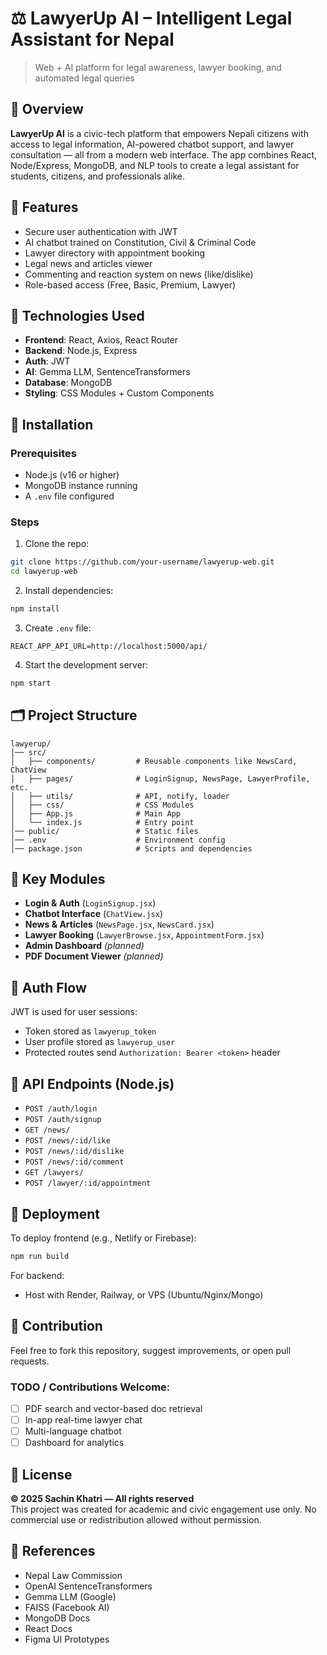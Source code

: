 
# ⚖️ LawyerUp AI – Intelligent Legal Assistant for Nepal
> Web + AI platform for legal awareness, lawyer booking, and automated legal queries

## 📘 Overview

**LawyerUp AI** is a civic-tech platform that empowers Nepali citizens with access to legal information, AI-powered chatbot support, and lawyer consultation — all from a modern web interface. The app combines React, Node/Express, MongoDB, and NLP tools to create a legal assistant for students, citizens, and professionals alike.

## 🔑 Features

- Secure user authentication with JWT
- AI chatbot trained on Constitution, Civil & Criminal Code
- Lawyer directory with appointment booking
- Legal news and articles viewer
- Commenting and reaction system on news (like/dislike)
- Role-based access (Free, Basic, Premium, Lawyer)

## 🧰 Technologies Used

- **Frontend**: React, Axios, React Router
- **Backend**: Node.js, Express
- **Auth**: JWT
- **AI**: Gemma LLM, SentenceTransformers
- **Database**: MongoDB
- **Styling**: CSS Modules + Custom Components

## 🚀 Installation

### Prerequisites

- Node.js (v16 or higher)
- MongoDB instance running
- A `.env` file configured

### Steps

1. Clone the repo:
```bash
git clone https://github.com/your-username/lawyerup-web.git
cd lawyerup-web
```

2. Install dependencies:
```bash
npm install
```

3. Create `.env` file:
```env
REACT_APP_API_URL=http://localhost:5000/api/
```

4. Start the development server:
```bash
npm start
```

## 🗂️ Project Structure

```
lawyerup/
│── src/
│   ├── components/         # Reusable components like NewsCard, ChatView
│   ├── pages/              # LoginSignup, NewsPage, LawyerProfile, etc.
│   ├── utils/              # API, notify, loader
│   ├── css/                # CSS Modules
│   ├── App.js              # Main App
│   └── index.js            # Entry point
│── public/                 # Static files
│── .env                    # Environment config
│── package.json            # Scripts and dependencies
```

## 📌 Key Modules

- **Login & Auth** (`LoginSignup.jsx`)
- **Chatbot Interface** (`ChatView.jsx`)
- **News & Articles** (`NewsPage.jsx`, `NewsCard.jsx`)
- **Lawyer Booking** (`LawyerBrowse.jsx`, `AppointmentForm.jsx`)
- **Admin Dashboard** *(planned)*
- **PDF Document Viewer** *(planned)*

## 🔐 Auth Flow

JWT is used for user sessions:

- Token stored as `lawyerup_token`
- User profile stored as `lawyerup_user`
- Protected routes send `Authorization: Bearer <token>` header

## 📡 API Endpoints (Node.js)

- `POST /auth/login`
- `POST /auth/signup`
- `GET /news/`
- `POST /news/:id/like`
- `POST /news/:id/dislike`
- `POST /news/:id/comment`
- `GET /lawyers/`
- `POST /lawyer/:id/appointment`

## 🚢 Deployment

To deploy frontend (e.g., Netlify or Firebase):
```bash
npm run build
```

For backend:
- Host with Render, Railway, or VPS (Ubuntu/Nginx/Mongo)

## 🤝 Contribution

Feel free to fork this repository, suggest improvements, or open pull requests.

### TODO / Contributions Welcome:
- [ ] PDF search and vector-based doc retrieval
- [ ] In-app real-time lawyer chat
- [ ] Multi-language chatbot
- [ ] Dashboard for analytics

## 📜 License

**© 2025 Sachin Khatri — All rights reserved**  
This project was created for academic and civic engagement use only. No commercial use or redistribution allowed without permission.

## 🔗 References

- Nepal Law Commission
- OpenAI SentenceTransformers
- Gemma LLM (Google)
- FAISS (Facebook AI)
- MongoDB Docs
- React Docs
- Figma UI Prototypes
